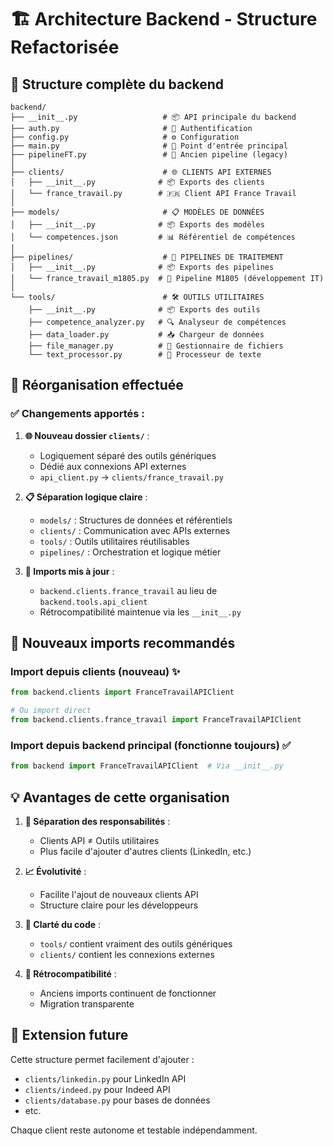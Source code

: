 # 🏗️ Architecture Backend - Structure Refactorisée

## 📁 Structure complète du backend

```text
backend/
├── __init__.py                   # 📦 API principale du backend
├── auth.py                       # 🔐 Authentification
├── config.py                     # ⚙️ Configuration
├── main.py                       # 🚀 Point d'entrée principal
├── pipelineFT.py                 # 📜 Ancien pipeline (legacy)
│
├── clients/                      # 🌐 CLIENTS API EXTERNES
│   ├── __init__.py              # 📦 Exports des clients
│   └── france_travail.py        # 🇫🇷 Client API France Travail
│
├── models/                       # 📋 MODÈLES DE DONNÉES
│   ├── __init__.py              # 📦 Exports des modèles
│   └── competences.json         # 📊 Référentiel de compétences
│
├── pipelines/                    # 🚀 PIPELINES DE TRAITEMENT
│   ├── __init__.py              # 📦 Exports des pipelines
│   └── france_travail_m1805.py  # 🎯 Pipeline M1805 (développement IT)
│
└── tools/                        # 🛠️ OUTILS UTILITAIRES
    ├── __init__.py              # 📦 Exports des outils
    ├── competence_analyzer.py   # 🔍 Analyseur de compétences
    ├── data_loader.py           # 📥 Chargeur de données
    ├── file_manager.py          # 💾 Gestionnaire de fichiers
    └── text_processor.py        # 📝 Processeur de texte
```

## 🎯 Réorganisation effectuée

### ✅ **Changements apportés :**

1. **🌐 Nouveau dossier `clients/`** : 
   - Logiquement séparé des outils génériques
   - Dédié aux connexions API externes
   - `api_client.py` → `clients/france_travail.py`

2. **📋 Séparation logique claire** :
   - `models/` : Structures de données et référentiels
   - `clients/` : Communication avec APIs externes  
   - `tools/` : Outils utilitaires réutilisables
   - `pipelines/` : Orchestration et logique métier

3. **🔄 Imports mis à jour** :
   - `backend.clients.france_travail` au lieu de `backend.tools.api_client`
   - Rétrocompatibilité maintenue via les `__init__.py`

## 🚀 Nouveaux imports recommandés

### **Import depuis clients (nouveau)** ✨
```python
from backend.clients import FranceTravailAPIClient

# Ou import direct
from backend.clients.france_travail import FranceTravailAPIClient
```

### **Import depuis backend principal** (fonctionne toujours) ✅
```python
from backend import FranceTravailAPIClient  # Via __init__.py
```

## 💡 Avantages de cette organisation

1. **🎯 Séparation des responsabilités** : 
   - Clients API ≠ Outils utilitaires
   - Plus facile d'ajouter d'autres clients (LinkedIn, etc.)

2. **📈 Évolutivité** :
   - Facilite l'ajout de nouveaux clients API
   - Structure claire pour les développeurs

3. **🧹 Clarté du code** :
   - `tools/` contient vraiment des outils génériques
   - `clients/` contient les connexions externes

4. **🔄 Rétrocompatibilité** :
   - Anciens imports continuent de fonctionner
   - Migration transparente

## 🔮 Extension future

Cette structure permet facilement d'ajouter :
- `clients/linkedin.py` pour LinkedIn API
- `clients/indeed.py` pour Indeed API  
- `clients/database.py` pour bases de données
- etc.

Chaque client reste autonome et testable indépendamment.